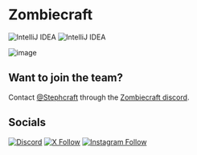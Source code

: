 # Zombiecraft

![IntelliJ IDEA](https://img.shields.io/static/v1?style=flat&logo=intellij-idea&label=&message=IntelliJ+IDEA&logoColor=white&labelColor=333&color=444)
![IntelliJ IDEA](https://img.shields.io/static/v1?style=flat&logo=kotlin&label=&message=Kotlin&logoColor=white&labelColor=333&color=444)

![image](https://user-images.githubusercontent.com/23728346/234402171-c25be6e4-a1dd-4125-b546-ef1b569e1f76.png)

## Want to join the team?
Contact [@Stephcraft](https://github.com/Stephcraft) through the [Zombiecraft discord](https://discord.gg/RuK57JHWKT).

## Socials
[![Discord](https://img.shields.io/static/v1?style=flat&label=&logo=discord&logoColor=ffffff&color=7389D8&labelColor=6A7EC2&message=Zombiecraft+Discord)](https://discord.gg/T8cygSv)
[![X Follow](https://img.shields.io/static/v1?style=flat&logo=x&logoColor=ffffff&color=black&labelColor=black&message=Follow+@Zombiecraft64&label=)](https://x.com/Zombiecraft64)
[![Instagram Follow](https://img.shields.io/static/v1?style=flat&logo=instagram&logoColor=ffffff&color=E1306C&labelColor=d61f5d&label=&message=Follow+@Zombiecraft64)](https://www.instagram.com/zombiecraft64)


<!--

**Here are some ideas to get you started:**

🙋‍♀️ A short introduction - what is your organization all about?
🌈 Contribution guidelines - how can the community get involved?
👩‍💻 Useful resources - where can the community find your docs? Is there anything else the community should know?
🍿 Fun facts - what does your team eat for breakfast?
🧙 Remember, you can do mighty things with the power of [Markdown](https://docs.github.com/github/writing-on-github/getting-started-with-writing-and-formatting-on-github/basic-writing-and-formatting-syntax)
-->
